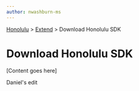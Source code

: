 ```yaml
---
author: nwashburn-ms
---
```


<a href="../overview.md">Honolulu</a> > <a href="../overview.md">Extend</a> > Download Honolulu SDK

# Download Honolulu SDK

[Content goes here]

Daniel's edit